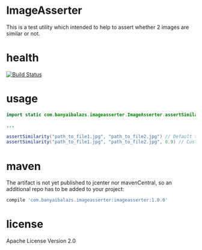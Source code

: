 # ImageAsserter
This is a test utility which intended to help to assert whether 2 images are similar or not.

# health
[![Build Status](https://travis-ci.org/balazsbanyai/imageasserter.svg?branch=master)](https://travis-ci.org/balazsbanyai/imageasserter)

# usage
```java
import static com.banyaibalazs.imageasserter.ImageAsserter.assertSimilarity;

...

assertSimilarity("path_to_file1.jpg", "path_to_file2.jpg") // Default treshold
assertSimilarity("path_to_file1.jpg", "path_to_file2.jpg", 0.9) // Custom treshold

```

# maven
The artifact is not yet published to jcenter nor mavenCentral, so an additional repo has to be added to your project:

```groovy
compile 'com.banyaibalazs.imageasserter:imageasserter:1.0.0'
```

# license
Apache License Version 2.0

